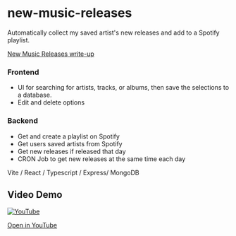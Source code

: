 # new-music-releases

Automatically collect my saved artist's new releases and add to a Spotify playlist.

[New Music Releases write-up](https://michaelsavage.ie/projects/new-music-releases)

### Frontend
- UI for searching for artists, tracks, or albums, then save the selections to a database.
- Edit and delete options

### Backend 
- Get and create a playlist on Spotify
- Get users saved artists from Spotify
- Get new releases if released that day
- CRON Job to get new releases at the same time each day

Vite / React / Typescript / Express/ MongoDB


## Video Demo
[![YouTube](http://i.ytimg.com/vi/ZRKtVVj2P0s/hqdefault.jpg)](https://www.youtube.com/watch?v=ZRKtVVj2P0s)

[Open in YouTube](https://www.youtube.com/watch?v=ZRKtVVj2P0s)
